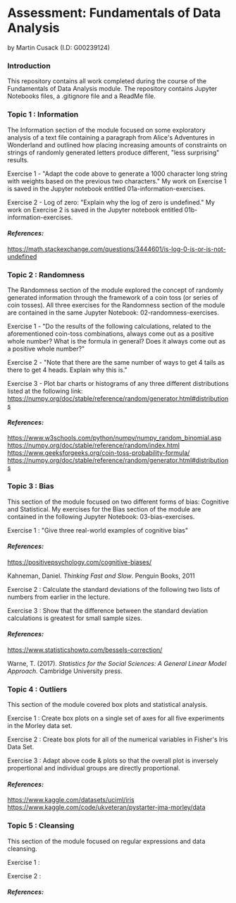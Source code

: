 # Assessment: Fundamentals of Data Analysis

by Martin Cusack (I.D: G00239124)

### Introduction

This repository contains all work completed during the course of the Fundamentals of Data Analysis module.
The repository contains Jupyter Notebooks files, a .gitignore file and a ReadMe file.

### Topic 1 : Information 

The Information section of the module focused on some exploratory analysis of a text file containing a paragraph from Alice's Adventures in Wonderland and outlined 
how placing increasing amounts of constraints on strings of randomly generated letters produce different, "less surprising" results.

Exercise 1 - "Adapt the code above to generate a 1000 character long string with weights based on the previous two characters." 
My work on Exercise 1 is saved in the Jupyter notebook entitled  01a-information-exercises.

Exercise 2 - Log of zero: "Explain why the log of zero is undefined." 
My work on Exercise 2 is saved in the Jupyter notebook entitled  01b-information-exercises.

#### *References:*
https://math.stackexchange.com/questions/3444601/is-log-0-is-or-is-not-undefined

### Topic 2 : Randomness

The Randomness section of the module explored the concept of randomly generated information through the framework of a coin toss (or series of coin tosses).
All three exercises for the Randomness section of the module are contained in the same Jupyter Notebook: 02-randomness-exercises.

Exercise 1 - "Do the results of the following calculations, related to the aforementioned coin-toss combinations, always come out as a positive whole number? What is
the formula in general? Does it always come out as a positive whole number?"

Exercise 2 - "Note that there are the same number of ways to get 4 tails as there to get 4 heads. Explain why this is."

Exercise 3 - Plot bar charts or histograms of any three different distributions listed at the following
link: https://numpy.org/doc/stable/reference/random/generator.html#distributions

#### *References:*  
https://www.w3schools.com/python/numpy/numpy_random_binomial.asp
https://numpy.org/doc/stable/reference/random/index.html
https://www.geeksforgeeks.org/coin-toss-probability-formula/
https://numpy.org/doc/stable/reference/random/generator.html#distributions

### Topic 3 : Bias

This section of the module focused on two different forms of bias: Cognitive and Statistical.
My exercises for the Bias section of the module are contained in the following Jupyter Notebook: 03-bias-exercises.

Exercise 1 : "Give three real-world examples of cognitive bias"

#### *References:* 
https://positivepsychology.com/cognitive-biases/

Kahneman, Daniel. *Thinking Fast and Slow*. Penguin Books, 2011

Exercise 2 : Calculate the standard deviations of the following two lists of numbers from earlier in the lecture.

Exercise 3 : Show that the difference between the standard deviation calculations is greatest for small sample sizes.

#### *References:*
https://www.statisticshowto.com/bessels-correction/

Warne, T. (2017). *Statistics for the Social Sciences: A General Linear Model Approach.* Cambridge University press.

### Topic 4 : Outliers

This section of the module covered box plots and statistical analysis.

Exercise 1 : Create box plots on a single set of axes for all five experiments in the Morley data set.

Exercise 2 : Create box plots for all of the numerical variables in Fisher's Iris Data Set.

Exercise 3 : Adapt above code & plots so that the overall plot is inversely propertional and individual groups are directly proportional.

#### *References:*
https://www.kaggle.com/datasets/uciml/iris
https://www.kaggle.com/code/ukveteran/pystarter-jma-morley/data

### Topic 5 : Cleansing

This section of the module focused on regular expressions and data cleansing.

Exercise 1 : 

Exercise 2 : 

#### *References:*

